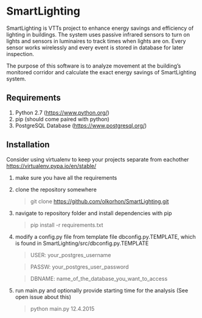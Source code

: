 # SmartLighting
SmartLighting is VTTs project to enhance energy savings and efficiency of lighting in buildings. The system uses passive infrared sensors to turn on lights and sensors in luminaires to track times when lights are on. Every sensor works wirelessly and every event is stored in database for later inspection.

The purpose of this software is to analyze movement at the building’s monitored corridor and calculate the exact energy savings of SmartLighting system.

## Requirements
1. Python 2.7 (https://www.python.org/)
2. pip (should come paired with python)
3. PostgreSQL Database (https://www.postgresql.org/)

## Installation
Consider using virtualenv to keep your projects separate from eachother
https://virtualenv.pypa.io/en/stable/

1. make sure you have all the requirements
2. clone the repository somewhere
	> git clone https://github.com/olkorhon/SmartLighting.git
3. navigate to repository folder and install dependencies with pip
	> pip install -r requirements.txt
4. modify a config.py file from template file dbconfig.py.TEMPLATE, which is found in SmartLighting/src/dbconfig.py.TEMPLATE
	> USER: your_postgres_username
	
	> PASSW: your_postgres_user_password
	
	> DBNAME: name_of_the_database_you_want_to_access
5. run main.py and optionally provide starting time for the analysis (See open issue about this)
	> python main.py 12.4.2015
